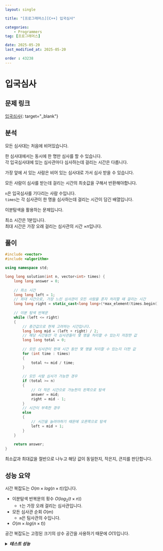 ```yaml
---
layout: single

title: "[프로그래머스][C++] 입국심사"

categories:
    - Programmers
tag: [프로그래머스]

date: 2025-05-20
last_modified_at: 2025-05-20

order : 43238
---
```


# 입국심사

## 문제 링크

[입국심사](https://school.programmers.co.kr/learn/courses/30/lessons/43238){: target="_blank"}

## 분석

모든 심사대는 처음에 비어있습니다.

한 심사대에서는 동시에 한 명만 심사를 할 수 있습니다.  
각 입국심사대에 있는 심사관마다 심사하는데 걸리는 시간은 다릅니다.

가장 앞에 서 있는 사람은 비어 있는 심사대로 가서 심사 받을 수 있습니다.

모든 사람이 심사를 받는데 걸리는 시간의 최솟값을 구해서 반환해야합니다.

`n`은 입국심사를 기다리는 사람 수입니다.  
`times`는 각 심사관이 한 명을 심사하는데 걸리는 시간이 담긴 배열입니다.

이분탐색을 활용하는 문제입니다.

최소 시간은 1분입니다.  
최대 시간은 가장 오래 걸리는 심사관의 시간 $\times n$입니다.

## 풀이

```cpp
#include <vector>
#include <algorithm>

using namespace std;

long long solution(int n, vector<int> times) {
    long long answer = 0;
    
    // 최소 시간
    long long left = 1;
    // 최대 시간으로, 가장 느린 심사관이 모든 사람을 혼자 처리할 때 걸리는 시간
    long long right = static_cast<long long>(*max_element(times.begin(), times.end())) * n;
    
    // 이분 탐색 반복문
    while (left <= right)
    {
        // 중간값으로 현재 고려하는 시간입니다.
        long long mid = (left + right) / 2;
        // 해당 시간동안 각 심사관들이 몇 명을 처리할 수 있는지 저장한 값
        long long total = 0;
        
        // 모든 심사관이 현재 시간 동안 몇 명을 처리할 수 있는지 더한 값
        for (int time : times)
        {
            total += mid / time;
        }
        
        // 모든 사람 심사가 가능한 경우
        if (total >= n)
        {
            // 더 적은 시간으로 가능한지 왼쪽으로 탐색
            answer = mid;
            right = mid - 1;
        }
        // 시간이 부족한 경우
        else
        {
            // 시간을 늘려야하기 때문에 오른쪽으로 탐색
            left = mid + 1;
        }
    }
    
    return answer;
}
```

최소값과 최대값을 절반으로 나누고 해당 값이 동일한지, 작은지, 큰지를 판단합니다.

## 성능 요약

시간 복잡도는 $O(m \times log(n \times t))$입니다.

- 이분탐색 반복문의 횟수 $O(log_2(t \times n))$
    + `t`는 가장 오래 걸리는 심사관입니다.
- 모든 심사관 순회 $O(m)$
    + `m`은 팀사관의 수입니다.
- $O(m \times log(n \times t))$

공간 복잡도는 고정된 크기의 상수 공간을 사용하기 때문에 $O(1)$입니다.

<details>
<summary><h5 style="display: inline;">테스트 성능</h5></summary>
<div markdown="1">

테스트 1 〉 통과 (0.01ms, 4.15MB)  
테스트 2 〉 통과 (0.03ms, 4.21MB)  
테스트 3 〉 통과 (0.31ms, 4.21MB)  
테스트 4 〉 통과 (34.63ms, 6.85MB)  
테스트 5 〉 통과 (36.89ms, 6.75MB)  
테스트 6 〉 통과 (33.58ms, 6.68MB)  
테스트 7 〉 통과 (43.37ms, 6.86MB)  
테스트 8 〉 통과 (44.13ms, 6.85MB)  
테스트 9 〉 통과 (0.01ms, 4.15MB)  

</div>
</details>